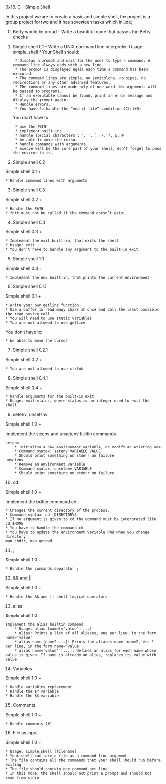 0x16. C - Simple Shell

In this project we are to create a basic and simple shell, the project is a group project for two and it has seventeen tasks which inlude;

0. Betty would be proud - Write a beautiful code that passes the Betty checks

1. Simple shell 0.1 - Write a UNIX command line interpreter.
	Usage: simple_shell
        * Your Shell should:

		* Display a prompt and wait for the user to type a command. A command line always ends with a new line.
		* The prompt is displayed again each time a command has been executed.
		* The command lines are simple, no semicolons, no pipes, no redirections or any other advanced features.
		* The command lines are made only of one word. No arguments will be passed to programs.
		* If an executable cannot be found, print an error message and display the prompt again.
		* Handle errors.
		* You have to handle the “end of file” condition (Ctrl+D)
	You don’t have to:

		* use the PATH
		* implement built-ins
		* handle special characters : ", ', `, \, *, &, #
		* be able to move the cursor
		* handle commands with arguments
		* execve will be the core part of your Shell, don’t forget to pass the environ to it…

2. Simple shell 0.2

Simple shell 0.1 +

	* Handle command lines with arguments

3. Simple shell 0.3

Simple shell 0.2 +

	* Handle the PATH
	* fork must not be called if the command doesn’t exist

4. Simple shell 0.4

Simple shell 0.3 +

	* Implement the exit built-in, that exits the shell
	* Usage: exit
	* You don’t have to handle any argument to the built-in exit

5. Simple shell 1.0

Simple shell 0.4 +

	* Implement the env built-in, that prints the current environment

6. Simple shell 0.1.1

Simple shell 0.1 +

	* Write your own getline function
	* Use a buffer to read many chars at once and call the least possible the read system call
	* You will need to use static variables
	* You are not allowed to use getline
You don’t have to:

	* be able to move the cursor

7. Simple shell 0.2.1

Simple shell 0.2 +

	* You are not allowed to use strtok

8. Simple shell 0.4.1

Simple shell 0.4 +

	* handle arguments for the built-in exit
	* Usage: exit status, where status is an integer used to exit the shell

9. setenv, unsetenv

Simple shell 1.0 +

 Implement the setenv and unsetenv builtin commands

	setenv
		* Initialize a new environment variable, or modify an existing one
		* Command syntax: setenv VARIABLE VALUE
		* Should print something on stderr on failure
	unsetenv
		* Remove an environment variable
		* Command syntax: unsetenv VARIABLE
		* Should print something on stderr on failure

10. cd

Simple shell 1.0 +

Implement the builtin command cd:

	* Changes the current directory of the process.
	* Command syntax: cd [DIRECTORY]
	* If no argument is given to cd the command must be interpreted like cd $HOME
	* You have to handle the command cd -
	* You have to update the environment variable PWD when you change directory
	man chdir, man getcwd

11. ;

Simple shell 1.0 +

	* Handle the commands separator ;

12. && and ||

Simple shell 1.0 +

	* Handle the && and || shell logical operators

13. alias

Simple shell 1.0 +

	Implement the alias builtin command
		* Usage: alias [name[='value'] ...]
		* alias: Prints a list of all aliases, one per line, in the form name='value'
		* alias name [name2 ...]: Prints the aliases name, name2, etc 1 per line, in the form name='value'
		* alias name='value' [...]: Defines an alias for each name whose value is given. If name is already an alias, replaces its value with value

14. Variables

Simple shell 1.0 +

	* Handle variables replacement
	* Handle the $? variable
	* Handle the $$ variable

15. Comments

Simple shell 1.0 +

	* Handle comments (#)

16. File as input

Simple shell 1.0 +

	* Usage: simple_shell [filename]
	* Your shell can take a file as a command line argument
	* The file contains all the commands that your shell should run before exiting
	* The file should contain one command per line
	* In this mode, the shell should not print a prompt and should not read from stdin
